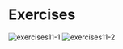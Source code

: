 # Exercises
![exercises11-1](https://user-images.githubusercontent.com/70604577/160039283-6d1d5bbd-bb5f-4a99-bacd-0816e1653b9f.png)
![exercises11-2](https://user-images.githubusercontent.com/70604577/160039286-333941fe-1f01-4476-82ef-e30a932b2c39.png)